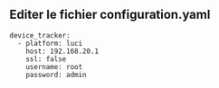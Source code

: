 ## Editer le fichier configuration.yaml
```
device_tracker:
  - platform: luci
    host: 192.168.20.1
    ssl: false
    username: root
    password: admin
```